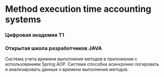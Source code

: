 # Method execution time accounting systems

### Цифровая академия T1

### Открытая школа разработчиков JAVA

Система учета времени выполнения методов в приложении с использованием Spring AOP.
Система способна асинхронно логировать и анализировать данные о времени выполнения методов.

